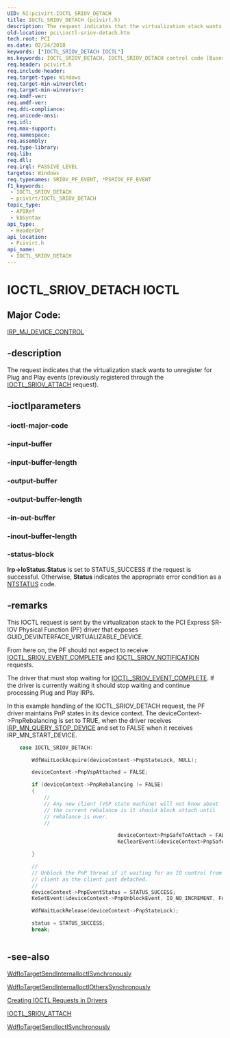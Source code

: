 ```yaml
---
UID: NI:pcivirt.IOCTL_SRIOV_DETACH
title: IOCTL_SRIOV_DETACH (pcivirt.h)
description: The request indicates that the virtualization stack wants to unregister for Plug and Play events (previously registered through the IOCTL_SRIOV_ATTACH request).
old-location: pci\ioctl-sriov-detach.htm
tech.root: PCI
ms.date: 02/24/2018
keywords: ["IOCTL_SRIOV_DETACH IOCTL"]
ms.keywords: IOCTL_SRIOV_DETACH, IOCTL_SRIOV_DETACH control code [Buses], PCI.ioctl-sriov-detach, pcivirt/IOCTL_SRIOV_DETACH
req.header: pcivirt.h
req.include-header: 
req.target-type: Windows
req.target-min-winverclnt: 
req.target-min-winversvr: 
req.kmdf-ver: 
req.umdf-ver: 
req.ddi-compliance: 
req.unicode-ansi: 
req.idl: 
req.max-support: 
req.namespace: 
req.assembly: 
req.type-library: 
req.lib: 
req.dll: 
req.irql: PASSIVE_LEVEL
targetos: Windows
req.typenames: SRIOV_PF_EVENT, *PSRIOV_PF_EVENT
f1_keywords:
 - IOCTL_SRIOV_DETACH
 - pcivirt/IOCTL_SRIOV_DETACH
topic_type:
 - APIRef
 - kbSyntax
api_type:
 - HeaderDef
api_location:
 - Pcivirt.h
api_name:
 - IOCTL_SRIOV_DETACH
---
```


# IOCTL_SRIOV_DETACH IOCTL


##  Major Code:


<a href="/windows-hardware/drivers/ifs/irp-mj-device-control">IRP_MJ_DEVICE_CONTROL</a>


## -description

The  request indicates that the virtualization stack wants to unregister for Plug and Play events (previously registered through the <a href="/windows-hardware/drivers/ddi/pcivirt/ni-pcivirt-ioctl_sriov_attach">IOCTL_SRIOV_ATTACH</a> request).

## -ioctlparameters

### -ioctl-major-code

### -input-buffer

### -input-buffer-length

### -output-buffer

### -output-buffer-length

### -in-out-buffer

### -inout-buffer-length

### -status-block

<b>Irp->IoStatus.Status</b> is set to STATUS_SUCCESS if the request is successful. Otherwise, <b>Status</b> indicates the appropriate error condition as a <a href="/windows-hardware/drivers/kernel/ntstatus-values">NTSTATUS</a> code.

## -remarks

This IOCTL request is sent by the virtualization stack to the  PCI Express SR-IOV Physical Function (PF) driver that exposes GUID_DEVINTERFACE_VIRTUALIZABLE_DEVICE.

From here on, the PF should not expect to receive  <a href="/windows-hardware/drivers/ddi/pcivirt/ni-pcivirt-ioctl_sriov_event_complete">IOCTL_SRIOV_EVENT_COMPLETE</a> and <a href="/windows-hardware/drivers/ddi/pcivirt/ni-pcivirt-ioctl_sriov_notification">IOCTL_SRIOV_NOTIFICATION</a> requests.


The driver that must stop waiting for <a href="/windows-hardware/drivers/ddi/pcivirt/ni-pcivirt-ioctl_sriov_event_complete">IOCTL_SRIOV_EVENT_COMPLETE</a>.
If the driver is currently waiting it should stop waiting and continue
 processing Plug and Play IRPs.

In this example handling of the IOCTL_SRIOV_DETACH request, the PF driver maintains PnP states in its device context. The deviceContext->PnpRebalancing is set to TRUE, when the driver receives <a href="/windows-hardware/drivers/kernel/irp-mn-query-stop-device">IRP_MN_QUERY_STOP_DEVICE</a> and set to FALSE when it receives IRP_MN_START_DEVICE.


```cpp
    case IOCTL_SRIOV_DETACH:

        WdfWaitLockAcquire(deviceContext->PnpStateLock, NULL);

        deviceContext->PnpVspAttached = FALSE;

        if (deviceContext->PnpRebalancing != FALSE)
        {
            //
            // Any new client (VSP state machine) will not know about
            // the current rebalance is it should block attach until
            // rebalance is over.
            //

    								deviceContext>PnpSafeToAttach = FALSE;
    								KeClearEvent(&deviceContext>PnpSafeEvent);

        }

        //
        // Unblock the PnP thread if it waiting for an IO control from the
        // client as the client just detached.
        //
        deviceContext->PnpEventStatus = STATUS_SUCCESS;
        KeSetEvent(&deviceContext->PnpUnblockEvent, IO_NO_INCREMENT, FALSE);

        WdfWaitLockRelease(deviceContext->PnpStateLock);

        status = STATUS_SUCCESS;
        break;



```


## -see-also

<a href="..\wdfiotarget\nf-wdfiotarget-wdfiotargetsendinternalioctlsynchronously.md">WdfIoTargetSendInternalIoctlSynchronously</a>



<a href="..\wdfiotarget\nf-wdfiotarget-wdfiotargetsendinternalioctlotherssynchronously.md">WdfIoTargetSendInternalIoctlOthersSynchronously</a>



<a href="/windows-hardware/drivers/kernel/creating-ioctl-requests-in-drivers">Creating IOCTL Requests in Drivers</a>



<a href="/windows-hardware/drivers/ddi/pcivirt/ni-pcivirt-ioctl_sriov_attach">IOCTL_SRIOV_ATTACH</a>



<a href="..\wdfiotarget\nf-wdfiotarget-wdfiotargetsendioctlsynchronously.md">WdfIoTargetSendIoctlSynchronously</a>
